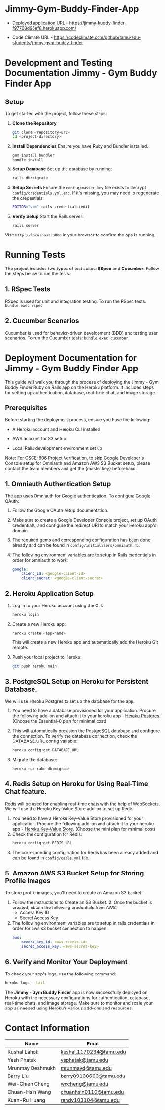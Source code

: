 
# Jimmy-Gym-Buddy-Finder-App

 
* Deployed application URL - https://jimmy-buddy-finder-f97708d96ef8.herokuapp.com/

* Code Climate URL - https://codeclimate.com/github/tamu-edu-students/jimmy-gym-buddy-finder

# Development and Testing Documentation Jimmy - Gym Buddy Finder App

## Setup 
To get started with the project, follow these steps: 
1. **Clone the Repository** 
	```bash 
	git clone <repository-url> 
	cd <project-directory>
	```
2. **Install Dependencies** 
Ensure you have Ruby and Bundler installed.
	```bash 
	gem install bundler 
	bundle install
	```
3. **Setup Database** 
Set up the database by running:
	```bash 
	rails db:migrate
	```
4. **Setup Secrets** 
Ensure the `config/master.key` file exists to decrypt `config/credentials.yml.enc`. If it's missing, you may need to regenerate the credentials:
	```bash 
	EDITOR="vim" rails credentials:edit
	```
5. **Verify Setup** 
Start the Rails server:
	```bash 
	rails server
	```
Visit `http://localhost:3000` in your browser to confirm the app is running.

# Running Tests

The project includes two types of test suites: **RSpec** and **Cucumber**. Follow the steps below to run the tests.

## 1. RSpec Tests

RSpec is used for unit and integration testing. 
To run the RSpec tests: `bundle exec rspec`

## 2. Cucumber Scenarios

Cucumber is used for behavior-driven development (BDD) and testing user scenarios. 
To run the Cucumber tests: `bundle exec cucumber`

# Deployment Documentation for Jimmy - Gym Buddy Finder App

This guide will walk you through the process of deploying the Jimmy - Gym Buddy Finder Ruby on Rails app on the Heroku platform. It includes steps for setting up authentication, database, real-time chat, and image storage.

## Prerequisites

Before starting the deployment process, ensure you have the following:

- A Heroku account and Heroku CLI installed

- AWS account for S3 setup

- Local Rails development environment set up

Note: For CSCE-606 Project Verification, to skip Google Developer's Console setup for Omniauth and Amazon AWS S3 Bucket setup, please contact the team members and get the {master.key} beforehand.

## 1. Omniauth Authentication Setup

The app uses Omniauth for Google authentication. To configure Google OAuth:

1. Follow the Google OAuth setup documentation.

2. Make sure to create a Google Developer Console project, set up OAuth credentials, and configure the redirect URI to match your Heroku app's domain.

3. The required gems and corresponding configuration has been done already and can be found in `config/initializers/omniauth.rb`.

4. The following environment variables are to setup in Rails credentials in order for omniauth to work:
	```yaml 
	google: 
        client_id: <google-client-id> 
        client_secret: <google-client-secret>
	```	

  

## 2. Heroku Application Setup

 
1. Log in to your Heroku account using the CLI:

	```bash
	heroku login
	```
2. Create a new Heroku app:
	
	```bash
	heroku create <app-name>
	```
	This will create a new Heroku app and automatically add the Heroku Git remote. 
3. Push your local project to Heroku:
	```bash
	git push heroku main
	```
## 3. PostgreSQL Setup on Heroku for Persistent Database.

We will use Heroku Postgres to set up the database for the app. 

1. You need to have a database provisioned for your application. Procure the following add-on and attach it to your heroku app - [Heroku Postgres](https://elements.heroku.com/addons/heroku-postgresql). (Choose the Essential-0 plan for minimal cost) 

2. This will automatically provision the PostgreSQL database and configure the connection. To verify the database connection, check the DATABASE_URL config variable:
	```bash
	heroku config:get DATABASE_URL
	```
3. Migrate the database:
	```bash
	heroku run rake db:migrate
	```

  
## 4. Redis Setup on Heroku for Using Real-Time Chat feature.

Redis will be used for enabling real-time chats with the help of WebSockets. We will use the Heroku Key-Value Store add-on to set up Redis. 

1. You need to have a Heroku Key-Value Store provisioned for your application. Procure the following add-on and attach it to your heroku app - [Heroku Key-Value Store](https://elements.heroku.com/addons/heroku-redis). (Choose the mini plan for minimal cost) 
2. Check the configuration for Redis:
	```bash
	heroku config:get REDIS_URL
	```
3. The corresponding configuration for Redis has been already added and can be found in `config/cable.yml` file. 

## 5. Amazon AWS S3 Bucket Setup for Storing Profile Images 

To store profile images, you'll need to create an Amazon S3 bucket. 

1. Follow the instructions to Create an S3 Bucket. 2. Once the bucket is created, obtain the following credentials from AWS: 
	- Access Key ID 
	- Secret Access Key 
2. The following environment variables are to setup in rails credentials in order for aws s3 bucket connection to happen: 
	```yaml 
    aws: 
        access_key_id: <aws-access-id> 
        secret_access_key: <aws-secret-key>
	```		

## 6. Verify and Monitor Your Deployment

To check your app's logs, use the following command:
```bash
heroku logs --tail
```

The **Jimmy - Gym Buddy Finder** app is now successfully deployed on Heroku with the necessary configurations for authentication, database, real-time chats, and image storage. Make sure to monitor and scale your app as needed using Heroku’s various add-ons and resources.


# Contact Information

| Name           | Email                  |
|-----------------|------------------------|
| Kushal Lahoti       | [kushal.1170234@tamu.edu](mailto:kushal.1170234@tamu.edu)  |
| Yash Phatak     | [ysphatak@tamu.edu](mailto:ysphatak@tamu.edu) |
| Mrunmay Deshmukh    | [mrunmayd@tamu.edu](mailto:mrunmayd@tamu.edu)   |
| Barry Liu  | [barry89130663@tamu.edu](mailto:barry89130663@tamu.edu)  |`
| Wei-Chien Cheng  | [wccheng@tamu.edu](mailto:wccheng@tamu.edu)   |
| Chuan-Hsin Wang   | [chuanhsin0110@tamu.edu](mailto:chuanhsin0110@tamu.edu)     |
| Kuan-Ru Huang    | [randy103104@tamu.edu](mailto:randy103104@tamu.edu)   |